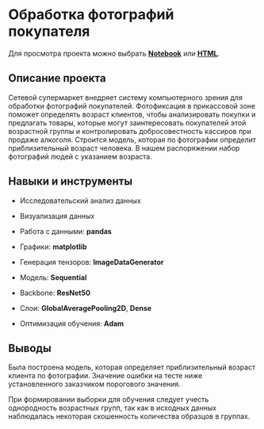 # Обработка фотографий покупателя

Для просмотра проекта можно выбрать 
[**Notebook**](customer-age/customer-age.ipynb) 
или [**HTML**](http://htmlpreview.github.io/?https://github.com/ggorodokin/yandex-practicum-projects/blob/main/customer-age/customer-age.html).

## Описание проекта

Сетевой супермаркет внедряет систему компьютерного зрения для обработки фотографий покупателей. 
Фотофиксация в прикассовой зоне поможет определять возраст клиентов, чтобы анализировать покупки и предлагать товары, 
которые могут заинтересовать покупателей этой возрастной группы
и контролировать добросовестность кассиров при продаже алкоголя. 
Строится модель, которая по фотографии определит приблизительный возраст человека. 
В нашем распоряжении набор фотографий людей с указанием возраста.

## Навыки и инструменты

- Исследовательский анализ данных
- Визуализация данных

- Работа с данными: **pandas**
- Графики: **matplotlib**
- Генерация тензоров: **ImageDataGenerator**
- Модель: **Sequential**
- Backbone: **ResNet50**
- Слои: **GlobalAveragePooling2D**, **Dense**
- Оптимизация обучения: **Adam**

## Выводы

Была построена модель, которая определяет приблизительный возраст клиента по фотографии. 
Значение ошибки на тесте ниже установленного заказчиком порогового значения.

При формировании выборки для обучения следует учесть однородность возрастных групп, 
так как в исходных данных наблюдалась некоторая скошенность количества образцов в группах.